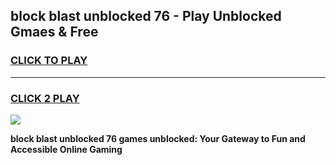 
## block blast unblocked 76 - Play Unblocked Gmaes & Free
<h3>
<a href="https://news.freeplayer.one?title=block_blast_unblocked_76&ref=16F">CLICK TO PLAY</a></h3>
<hr>

<h3>
<a href="https://news.freeplayer.one?title=block_blast_unblocked_76&ref=16F">CLICK 2 PLAY</a>
  
</h3>

<a href="https://news.freeplayer.one?title=block_blast_unblocked_76&ref=16F/"><img src="https://clearcache.store/games.png"></a>


**block blast unblocked 76 games unblocked: Your Gateway to Fun and Accessible Online Gaming**
